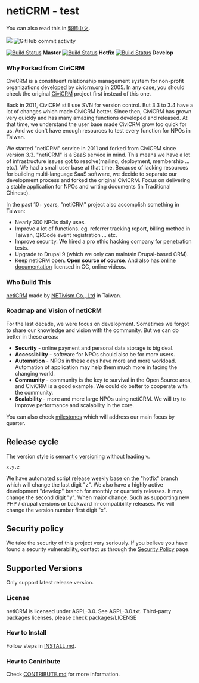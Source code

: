 netiCRM - test
==============

You can also read this in [繁體中文](./README.zh-tw.md).

<img src="https://img.shields.io/github/last-commit/NETivism/netiCRM">
<img alt="GitHub commit activity" src="https://img.shields.io/github/commit-activity/m/NETivism/netiCRM"> 

[![Build Status](https://github.com/NETivism/netiCRM/actions/workflows/ci.yml/badge.svg?branch=master)](https://github.com/NETivism/netiCRM/actions?query=branch%3Amaster+) **Master**
[![Build Status](https://github.com/NETivism/netiCRM/actions/workflows/ci.yml/badge.svg?branch=hotfix)](https://github.com/NETivism/netiCRM/actions?query=branch%3Ahotfix) **Hotfix**
[![Build Status](https://github.com/NETivism/netiCRM/actions/workflows/ci.yml/badge.svg?branch=develop)](https://github.com/NETivism/netiCRM/actions?query=branch%3Adevelop++) **Develop**


### Why Forked from CiviCRM
CiviCRM is a constituent relationship management system for non-profit organizations developed by civicrm.org in 2005. In any case, you should check the original [CiviCRM](http://civicrm.org) project first instead of this one.

Back in 2011, CiviCRM still use SVN for version control. But 3.3 to 3.4 have a lot of changes which made CiviCRM better. Since then, CiviCRM has grown very quickly and has many amazing functions developed and released. At that time, we understand the user base made CiviCRM grow too quick for us. And we don't have enough resources to test every function for NPOs in Taiwan.

We started "netiCRM" service in 2011 and forked from CiviCRM since version 3.3. "netiCRM" is a SaaS service in mind. This means we have a lot of infrastructure issues got to resolve(mailing, deployment, membership ... etc.). We had a small user base at that time. Because of lacking resources for building multi-language SaaS software, we decide to separate our development process and forked the original CiviCRM. Focus on delivering a stable application for NPOs and writing documents (in Traditional Chinese).

In the past 10+ years, "netiCRM" project also accomplish something in Taiwan:
- Nearly 300 NPOs daily uses.
- Improve a lot of functions. eg. referrer tracking report, billing method in Taiwan, QRCode event registration ... etc.
- Improve security. We hired a pro ethic hacking company for penetration tests.
- Upgrade to Drupal 9 (which we only can maintain Drupal-based CRM).
- Keep netiCRM open. **Open source of course**. And also has [online documentation](https://neticrm.tw/online-learning) licensed in CC, online videos.

### Who Build This
[netiCRM](https://neticrm.tw) made by [NETivism Co., Ltd](https://netivism.com.tw) in Taiwan.

### Roadmap and Vision of netiCRM
For the last decade, we were focus on development. Sometimes we forgot to share our knowledge and vision with the community. But we can do better in these areas:
- **Security** - online payment and personal data storage is big deal.
- **Accessibility** - software for NPOs should also be for more users.
- **Automation** - NPOs in these days have more and more workload. Automation of application may help them much more in facing the changing world.
- **Community** - community is the key to survival in the Open Source area, and CiviCRM is a good example. We could do better to cooperate with the community.
- **Scalability** - more and more large NPOs using netiCRM. We will try to improve performance and scalability in the core.

You can also check [milestones](https://github.com/NETivism/netiCRM/milestones) which will address our main focus by quarter.

## Release cycle

The version style is [semantic versioning](https://en.wikipedia.org/wiki/Software_versioning#Semantic_versioning) without leading v.
```
x.y.z
```

We have automated script release weekly base on the "hotfix" branch which will change the last digit "z".
We also have a highly active development "develop" branch for monthly or quarterly releases. It may change the second digit "y".
When major change. Such as supporting new PHP / drupal versions or backward in-compatibility releases. We will change the version number first digit "x".

## Security policy

We take the security of this project very seriously. If you believe you have found a security vulnerability, contact us through the [Security Policy](https://github.com/netivism/netiCRM/security/policy) page.

## Supported Versions

Only support latest release version.

### License

netiCRM is licensed under AGPL-3.0. See AGPL-3.0.txt.
Third-party packages licenses, please check packages/LICENSE

### How to Install

Follow steps in [INSTALL.md](./INSTALL.md).

### How to Contribute

Check [CONTRIBUTE.md](./CONTRIBUTE.md) for more information.
